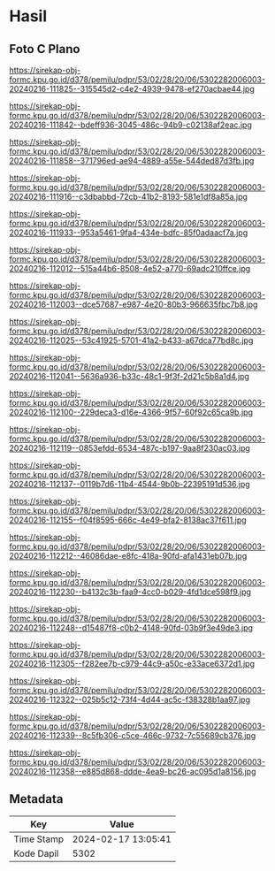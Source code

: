 # Hasil

## Foto C Plano

https://sirekap-obj-formc.kpu.go.id/d378/pemilu/pdpr/53/02/28/20/06/5302282006003-20240216-111825--315545d2-c4e2-4939-9478-ef270acbae44.jpg

https://sirekap-obj-formc.kpu.go.id/d378/pemilu/pdpr/53/02/28/20/06/5302282006003-20240216-111842--bdeff936-3045-486c-94b9-c02138af2eac.jpg

https://sirekap-obj-formc.kpu.go.id/d378/pemilu/pdpr/53/02/28/20/06/5302282006003-20240216-111858--371796ed-ae94-4889-a55e-544ded87d3fb.jpg

https://sirekap-obj-formc.kpu.go.id/d378/pemilu/pdpr/53/02/28/20/06/5302282006003-20240216-111916--c3dbabbd-72cb-41b2-8193-581e1df8a85a.jpg

https://sirekap-obj-formc.kpu.go.id/d378/pemilu/pdpr/53/02/28/20/06/5302282006003-20240216-111933--953a5461-9fa4-434e-bdfc-85f0adaacf7a.jpg

https://sirekap-obj-formc.kpu.go.id/d378/pemilu/pdpr/53/02/28/20/06/5302282006003-20240216-112012--515a44b6-8508-4e52-a770-69adc210ffce.jpg

https://sirekap-obj-formc.kpu.go.id/d378/pemilu/pdpr/53/02/28/20/06/5302282006003-20240216-112003--dce57687-e987-4e20-80b3-966635fbc7b8.jpg

https://sirekap-obj-formc.kpu.go.id/d378/pemilu/pdpr/53/02/28/20/06/5302282006003-20240216-112025--53c41925-5701-41a2-b433-a67dca77bd8c.jpg

https://sirekap-obj-formc.kpu.go.id/d378/pemilu/pdpr/53/02/28/20/06/5302282006003-20240216-112041--5636a936-b33c-48c1-9f3f-2d21c5b8a1d4.jpg

https://sirekap-obj-formc.kpu.go.id/d378/pemilu/pdpr/53/02/28/20/06/5302282006003-20240216-112100--229deca3-d16e-4366-9f57-60f92c65ca9b.jpg

https://sirekap-obj-formc.kpu.go.id/d378/pemilu/pdpr/53/02/28/20/06/5302282006003-20240216-112119--0853efdd-6534-487c-b197-9aa8f230ac03.jpg

https://sirekap-obj-formc.kpu.go.id/d378/pemilu/pdpr/53/02/28/20/06/5302282006003-20240216-112137--0119b7d6-11b4-4544-9b0b-22395191d536.jpg

https://sirekap-obj-formc.kpu.go.id/d378/pemilu/pdpr/53/02/28/20/06/5302282006003-20240216-112155--f04f8595-666c-4e49-bfa2-8138ac37f611.jpg

https://sirekap-obj-formc.kpu.go.id/d378/pemilu/pdpr/53/02/28/20/06/5302282006003-20240216-112212--46086dae-e8fc-418a-90fd-afa1431eb07b.jpg

https://sirekap-obj-formc.kpu.go.id/d378/pemilu/pdpr/53/02/28/20/06/5302282006003-20240216-112230--b4132c3b-faa9-4cc0-b029-4fd1dce598f9.jpg

https://sirekap-obj-formc.kpu.go.id/d378/pemilu/pdpr/53/02/28/20/06/5302282006003-20240216-112248--d15487f8-c0b2-4148-90fd-03b9f3e49de3.jpg

https://sirekap-obj-formc.kpu.go.id/d378/pemilu/pdpr/53/02/28/20/06/5302282006003-20240216-112305--f282ee7b-c979-44c9-a50c-e33ace6372d1.jpg

https://sirekap-obj-formc.kpu.go.id/d378/pemilu/pdpr/53/02/28/20/06/5302282006003-20240216-112322--025b5c12-73f4-4d44-ac5c-f38328b1aa97.jpg

https://sirekap-obj-formc.kpu.go.id/d378/pemilu/pdpr/53/02/28/20/06/5302282006003-20240216-112339--8c5fb306-c5ce-466c-9732-7c55689cb376.jpg

https://sirekap-obj-formc.kpu.go.id/d378/pemilu/pdpr/53/02/28/20/06/5302282006003-20240216-112358--e885d868-ddde-4ea9-bc26-ac095d1a8156.jpg


## Metadata

| Key        | Value               |
| ---------- | ------------------- |
| Time Stamp | 2024-02-17 13:05:41 |
| Kode Dapil | 5302                |



